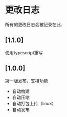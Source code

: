 # 更改日志

所有的更改日志会被记录在此.

## [1.1.0]
使用typescript重写

## [1.0.0]
第一版发布，支持功能
- 自动构建
- 自动压缩
- 自动打包上传（linux）
- 自动发布